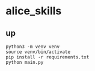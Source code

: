 # alice_skills

## up
    python3 -m venv venv
    source venv/bin/activate
    pip install -r requirements.txt 
    python main.py

